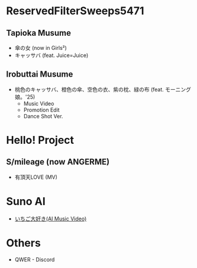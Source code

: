 # ReservedFilterSweeps5471
## Tapioka Musume
* 傘の女 (now in Girls²)
* キャッサバ (feat. Juice=Juice)
## Irobuttai Musume
* 桃色のキャッサバ、橙色の傘、空色の衣、紫の枕、緑の布 (feat. モーニング娘。'25)
  * Music Video
  * Promotion Edit
  * Dance Shot Ver.
# Hello! Project
## S/mileage (now ANGERME)
* 有頂天LOVE (MV)
# Suno AI
* [いちご大好き(AI Music Video)](https://www.youtube.com/watch?v=6QrJNHNd4DA)
# Others
* QWER - Discord
